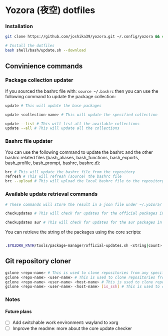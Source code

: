 # Yozora (夜空) dotfiles

### Installation

```bash
git clone https://github.com/joshika39/yozora.git ~/.config/yozora && cd ~/.config/yozora

# Install the dotfiles
bash shell/bash/update.sh --download
```

## Convinience commands

### Package collection updater
If you sourced the bashrc file with: `source ~/.bashrc` then you can use the following command to update the package collection:

```bash
update # This will update the base packages

update <collection-name> # This will update the specified collection

update --list # This will list all the available collections
update --all # This will update all the collections
```

### Bashrc file updater
You can use the following command to update the bashrc and the other bashrc related files (bash_aliases, bash_functions, bash_exports, bash_profile, bash_prompt, bashrc, bashrc.d):

```bash
brc # This will update the bashrc file from the repository
refresh # This will refresh (source) the bashrc file
brc --upload # This will upload the local bashrc file to the repository
```

### Available update retrieval commands
```bash
# These commands will store the result in a json file under ~/.yozora/

checkupdates # This will check for updates for the official packages in all of the components

checkupdates aur # This will check for updates for the aur packages in all of the components
```

You can retrieve the string of the packages using the core scripts: 
```bash

.$YOZORA_PATH/tools/package-manager/official-updates.sh <string|count> # This will return the string of the official packages

```

## Git repository cloner
```bash
gclone <repo-name> # This is used to clone repositories from any specified host or github (default). If there is no user specified then it will clone the repository from the current user (whoami)
gclone <repo-name> <user-name> # This is used to clone repositories from any specified host or github (default). If there is a user specified then it will clone the repository from the specified user
gclone <repo-name> <user-name> <host-name> # This is used to clone repositories from any specified host or github (default). If there is a user and host specified then it will clone the repository from the specified user and host
gclone <repo-name> <user-name> <host-name> [is_ssh] # This is used to clone repositories from any specified host or github (default). If there is a user and host specified then it will clone the repository from the specified user and host. If the is_ssh is set to true then it will use the ssh protocol to clone the repository
```
### Notes

#### Future plans

- [ ] Add switchable work environment: wayland to xorg
- [ ] Improve the readme: more about the core update checker
